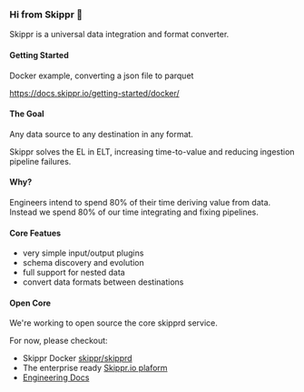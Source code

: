 ### Hi from Skippr 👋

Skippr is a universal data integration and format converter.

#### Getting Started

Docker example, converting a json file to parquet

https://docs.skippr.io/getting-started/docker/

#### The Goal

Any data source to any destination in any format. 

Skippr solves the EL in ELT, increasing time-to-value and reducing ingestion pipeline failures.

#### Why?

Engineers intend to spend 80% of their time deriving value from data. Instead we spend 80% of our time integrating and fixing pipelines.


#### Core Featues

* very simple input/output plugins
* schema discovery and evolution
* full support for nested data
* convert data formats between destinations

#### Open Core

We're working to open source the core skipprd service.

For now, please checkout:

* Skippr Docker [skippr/skipprd](https://hub.docker.com/r/skippr/skipprd)
* The enterprise ready [Skippr.io plaform](https://skippr.io/)
* [Engineering Docs](https://docs.skippr.io/)
